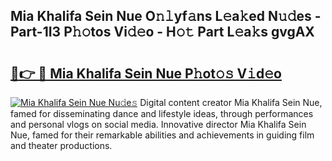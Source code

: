 ## Mia Khalifa Sein Nue O𝚗𝚕yf𝚊ns L𝚎a𝚔ed N𝚞𝚍es - Part-1I3 P𝚑𝚘tos Vi𝚍𝚎o - H𝚘𝚝 Part L𝚎a𝚔s gvgAX

# <h2><a href="http://kf2h1j.oniu.top/?m=Mia+Khalifa+Sein+Nue">🔗👉 🔴 Mia Khalifa Sein Nue P𝚑ot𝚘𝚜 V𝚒d𝚎o</a></h2>

[![Mia Khalifa Sein Nue Nu𝚍e𝚜](https://i.imgur.com/0qMVB7G.gif)](http://kf2h1j.oniu.top/?m=Mia+Khalifa+Sein+Nue)
Digital content creator Mia Khalifa Sein Nue, famed for disseminating dance and lifestyle ideas, through performances and personal vlogs on social media. Innovative director Mia Khalifa Sein Nue, famed for their remarkable abilities and achievements in guiding film and theater productions.  
